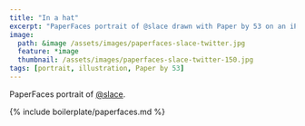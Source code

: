 ```yaml
---
title: "In a hat"
excerpt: "PaperFaces portrait of @slace drawn with Paper by 53 on an iPad."
image: 
  path: &image /assets/images/paperfaces-slace-twitter.jpg 
  feature: *image
  thumbnail: /assets/images/paperfaces-slace-twitter-150.jpg
tags: [portrait, illustration, Paper by 53]
---
```


PaperFaces portrait of [@slace](https://twitter.com/slace).

{% include boilerplate/paperfaces.md %}
